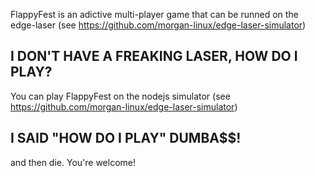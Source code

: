 FlappyFest is an adictive multi-player game that can be runned on the edge-laser (see https://github.com/morgan-linux/edge-laser-simulator)

## I DON'T HAVE A FREAKING LASER, HOW DO I PLAY?

You can play FlappyFest on the nodejs simulator (see https://github.com/morgan-linux/edge-laser-simulator)

## I SAID "HOW DO I PLAY" DUMBA$$!

<?php for($i = 0; $i < rand(0, 20), $i++) { echo "jump, "; } ?> and then die. You're welcome!

